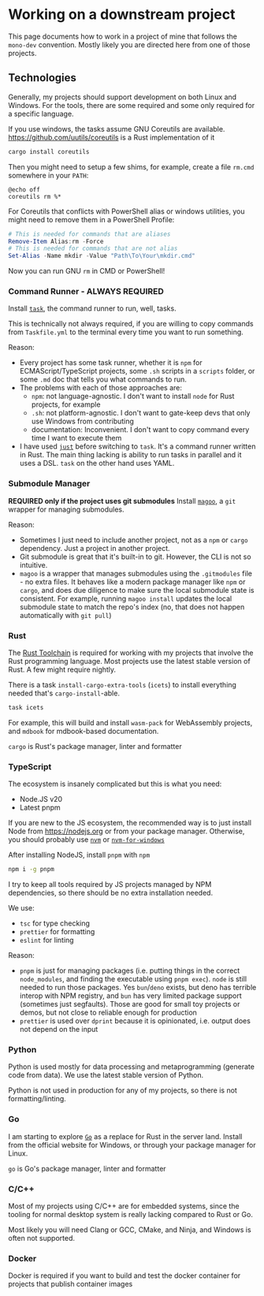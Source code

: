 # Working on a downstream project
This page documents how to work in a project of mine that follows
the `mono-dev` convention. Mostly likely you are directed here
from one of those projects.

## Technologies
Generally, my projects should support development
on both Linux and Windows. For the tools, there are some required and some
only required for a specific language.

If you use windows, the tasks assume GNU Coreutils are available. 
https://github.com/uutils/coreutils is a Rust implementation of it
```bash
cargo install coreutils
```
Then you might need to setup a few shims, for example, create a file `rm.cmd`
somewhere in your `PATH`:
```
@echo off
coreutils rm %*
```
For Coreutils that conflicts with PowerShell alias or windows utilities, you might need to remove them
in a PowerShell Profile:
```powershell
# This is needed for commands that are aliases
Remove-Item Alias:rm -Force
# This is needed for commands that are not alias
Set-Alias -Name mkdir -Value "Path\To\Your\mkdir.cmd"
```
Now you can run GNU `rm` in CMD or PowerShell!

### Command Runner - **ALWAYS REQUIRED**
Install [`task`](https://taskfile.dev/), the command runner to run, well, tasks.

This is technically not always required, if you are willing to copy commands
from `Taskfile.yml` to the terminal every time you want to run something.

Reason:
- Every project has some task runner, whether it is `npm` for ECMAScript/TypeScript
  projects, some `.sh` scripts in a `scripts` folder, or some `.md` doc that
  tells you what commands to run.
- The problems with each of those approaches are:
  - `npm`: not language-agnostic. I don't want to install `node` for Rust projects, for example
  - `.sh`: not platform-agnostic. I don't want to gate-keep devs that only use Windows from contributing
  - documentation: Inconvenient. I don't want to copy command every time I want to execute them
- I have used [`just`](https://github.com/casey/just) before switching to `task`.
  It's a command runner written in Rust. The main thing lacking is ability to run
  tasks in parallel and it uses a DSL. `task` on the other hand uses YAML.


### Submodule Manager
**REQUIRED only if the project uses git submodules**
Install [`magoo`](https://github.com/Pistonite/magoo), a `git` wrapper
for managing submodules.

Reason:
- Sometimes I just need to include another project, not as a `npm` or `cargo`
  dependency. Just a project in another project.
- Git submodule is great that it's built-in to git. However, the CLI is not so intuitive.
- `magoo` is a wrapper that manages submodules using the `.gitmodules` file - no extra
  files. It behaves like a modern package manager like `npm` or `cargo`, and does due diligence
  to make sure the local submodule state is consistent. For example, running `magoo install`
  updates the local submodule state to match the repo's index (no, that does not happen automatically
  with `git pull`)

### Rust
The [Rust Toolchain](https://rustup.rs) is required for working with my projects
that involve the Rust programming language. Most projects use the latest stable version
of Rust. A few might require nightly.

There is a task `install-cargo-extra-tools` (`icets`) to
install everything needed that's `cargo-install`-able.
```bash
task icets
```
For example, this will build and install `wasm-pack` for WebAssembly projects,
and `mdbook` for mdbook-based documentation.

`cargo` is Rust's package manager, linter and formatter

### TypeScript
The ecosystem is insanely complicated but this is what you need:

- Node.JS v20
- Latest pnpm

If you are new to the JS ecosystem, the recommended way is to just install
Node from https://nodejs.org or from your package manager. Otherwise,
you should probably use [`nvm`](https://github.com/nvm-sh/nvm) or [`nvm-for-windows`](https://github.com/coreybutler/nvm-windows)

After installing NodeJS, install `pnpm` with `npm`
```bash
npm i -g pnpm
```

I try to keep all tools required by JS projects managed by NPM dependencies,
so there should be no extra installation needed.

We use:
- `tsc` for type checking
- `prettier` for formatting
- `eslint` for linting

Reason:
- `pnpm` is just for managing packages (i.e. putting things in the correct `node_modules`, and finding the executable using `pnpm exec`).
  `node` is still needed to run those packages. Yes `bun`/`deno` exists, but deno has terrible interop with NPM registry, and `bun`
  has very limited package support (sometimes just segfaults). Those are good for small toy projects or demos, but not close to reliable enough
  for production
- `prettier` is used over `dprint` because it is opinionated, i.e. output does not depend on the input
  

### Python
Python is used mostly for data processing and metaprogramming (generate code from data).
We use the latest stable version of Python.

Python is not used in production for any of my projects, so there is not formatting/linting.

### Go
I am starting to explore [`Go`](https://go.dev/) as a replace for Rust
in the server land. Install from the official website for Windows,
or through your package manager for Linux.

`go` is Go's package manager, linter and formatter

### C/C++
Most of my projects using C/C++ are for embedded systems, since the tooling
for normal desktop system is really lacking compared to Rust or Go.

Most likely you will need Clang or GCC, CMake, and Ninja, and Windows is often
not supported.

### Docker
Docker is required if you want to build and test the docker container for projects
that publish container images
